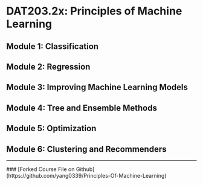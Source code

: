 # DAT203.2x: Principles of Machine Learning

## Module 1: Classification 

## Module 2: Regression 

## Module 3: Improving Machine Learning Models
## Module 4: Tree and Ensemble Methods 
## Module 5: Optimization
## Module 6: Clustering and Recommenders

<hr>
### [Forked Course File on Github](https://github.com/yang0339/Principles-Of-Machine-Learning)
